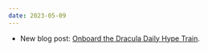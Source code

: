 ```yaml
---
date: 2023-05-09
---
```


* New blog post: [Onboard the Dracula Daily Hype Train](/blog/posts/2023-05-09-Onboard-the-Dracula-Daily-Hype-Train).